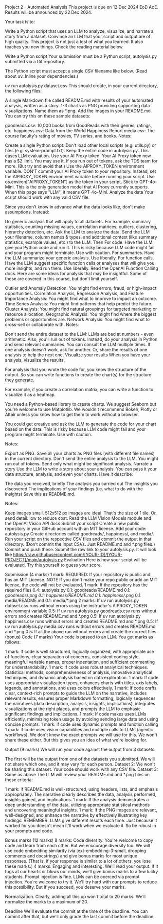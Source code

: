 Project 2 - Automated Analysis
This project is due on 12 Dec 2024 EoD AoE. Results will be announced by 22 Dec 2024.

Your task is to:

Write a Python script that uses an LLM to analyze, visualize, and narrate a story from a dataset.
Convince an LLM that your script and output are of high quality.
This project is not just a test of what you learned. It also teaches you new things. Check the reading material below.

Write a Python script
Your submission must be a Python script, autolysis.py submitted via a Git repository.

The Python script must accept a single CSV filename like below. (Read about uv. Inline your dependencies.)

uv run autolysis.py dataset.csv
This should create, in your current directory, the following files:

A single Markdown file called README.md with results of your automated analysis, written as a story.
1-3 charts as PNG providing supporting data visualizations. Name them as *.png. Add the images in your README.md.
You can try this on these sample datasets:

goodreads.csv: 10,000 books from GoodReads with their genres, ratings, etc.
happiness.csv: Data from the World Happiness Report
media.csv: The course faculty's rating of movies, TV series, and books.
Notes:

Create a single Python script: Don't load other local scripts (e.g. utils.py) or files (e.g. system-prompt.txt). Keep the entire code in autolysis.py. This eases LLM evaluation.
Use your AI Proxy token. Your AI Proxy token now has a $2 limit. You may use it. If you run out of tokens, ask the TDS team for more. (But try and avoid that.)
Use the AIPROXY_TOKEN environment variable. DON'T commit your AI Proxy token to your repository. Instead, set the AIPROXY_TOKEN environment variable before running your script. Use os.environ["AIPROXY_TOKEN"] as the token in your script.
Stick to GPT-4o-Mini. This is the only generation model that AI Proxy currently supports. When this page says "LLM", it means GPT-4o-Mini.
Analyze the data
Your script should work with any valid CSV file.

Since you don't know in advance what the data looks like, don't make assumptions. Instead:

Do generic analysis that will apply to all datasets. For example, summary statistics, counting missing values, correlation matrices, outliers, clustering, hierarchy detection, etc.
Ask the LLM to analyze the data. Send the LLM your filename, column names & types, and additional context (like summary statistics, example values, etc.) to the LLM. Then
For code. Have the LLM give you Python code and run it. This is risky because LLM code might fail and your program might terminate. Use with caution.
For summaries. Have the LLM summarize your generic analysis. Use liberally.
For function calls. Have the LLM suggest specific function calls or analyses that will give you more insights, and run them. Use liberally. Read the OpenAI Function Calling docs.
Here are some ideas for analysis that may be insightful. Some of these are covered in this course, but don't limit yourself.

Outlier and Anomaly Detection: You might find errors, fraud, or high-impact opportunities.
Correlation Analysis, Regression Analysis, and Feature Importance Analysis: You might find what to improve to impact an outcome.
Time Series Analysis: You might find patterns that help predict the future.
Cluster Analysis: You might find natural groupings for targeted marketing or resource allocation.
Geographic Analysis: You might find where the biggest problems or opportunities are.
Network Analysis: You might find what to cross-sell or collaborate with.
Notes:

Don't send the entire dataset to the LLM: LLMs are bad at numbers - even arithmetic. Also, you'll run out of tokens. Instead, do your analysis in Python and send relevant summaries.
You can consult the LLM multiple times. If one analysis doesn't work, ask for another. Or, share the results of one analysis to help the next one.
Visualize your results
When you have your analysis, visualize the results.

For analysis that you wrote the code for, you know the structure of the output. So you can write functions to create the chart(s) for the structure they generate.

For example, if you create a correlation matrix, you can write a function to visualize it as a heatmap.

You need a Python-based library to create charts. We suggest Seaborn but you're welcome to use Matplotlib. We wouldn't recommend Bokeh, Plotly or Altair unless you know how to get them to work without a browser.

You could get creative and ask the LLM to generate the code for your chart based on the data. This is risky because LLM code might fail and your program might terminate. Use with caution.

Notes:

Export as PNG. Save all your charts as PNG files (with different file names) in the current directory.
Don't send the entire analysis to the LLM. You might run out of tokens. Send only what might be significant analysis.
Narrate a story
Use the LLM to write a story about your analysis. You can pass it your data structure, analysis, and even your charts. Have it describe:

The data you received, briefly
The analysis you carried out
The insights you discovered
The implications of your findings (i.e. what to do with the insights)
Save this as README.md.

Notes:

Keep images small. 512x512 px images are ideal. That's the size of 1 tile. Or, send detail: low to reduce cost. Read the LLM Vision Models module and the OpenAI Vision API docs
Submit your script
Create a new public repository in your GitHub account with an MIT license.
Add your code: autolysis.py
Create directories called goodreads/, happiness/, and media/.
Run your script on the respective CSV files and commit the output in that directory. (Don't commit the input CSVs. Just README.md and *.png files.)
Commit and push these.
Submit the raw link to your autolysis.py. It will look like https://raw.githubusercontent.com/[YOUR-ID]/[YOUR-PROJECT]/main/autolysis.py
Evaluation
Here is how your script will be evaluated. Try this yourself to guess your score.

Submission (4 marks)
1 mark: REQUIRED: If your repository is public and has an MIT License. NOTE If you don't make your repo public or add an MIT license, the code will not be evaluated.
1 mark: If the repository has the required files
0.4: autolysis.py
0.1: goodreads/README.md
0.1: goodreads/*.png
0.1: happiness/README.md
0.1: happiness/*.png
0.1: media/README.md
0.1: media/*.png
2 marks: If uv run autolysis.py dataset.csv runs without errors using the instructor's AIPROXY_TOKEN environment variable
0.5: If uv run autolysis.py goodreads.csv runs without errors and creates README.md and *.png
0.5: If uv run autolysis.py happiness.csv runs without errors and creates README.md and *.png
0.5: If uv run autolysis.py media.csv runs without errors and creates README.md and *.png
0.5: If all the above run without errors and create the correct files (bonus)
Code (7 marks)
Your code is passed to an LLM. You get marks as follows:

1 mark: If code is well structured, logically organized, with appropriate use of functions, clear separation of concerns, consistent coding style, meaningful variable names, proper indentation, and sufficient commenting for understandability.
1 mark: If code uses robust analytical techniques. Statistical methods, comprehensiveness of analysis, innovative analytical techniques, and dynamic analysis based on data exploration.
1 mark: If code uses appropriate visualization types, enhances charts with titles, axis labels, legends, and annotations, and uses colors effectively.
1 mark: If code crafts clear, context-rich prompts to guide the LLM on the narrative, includes relevant results, ensures proper Markdown formatting, logically sequences the narratives (data description, analysis, insights, implications), integrates visualizations at the right places, and prompts the LLM to emphasie significant findings and implications.
1 mark: If code makes uses LLMs efficiently, minimizing token usage by avoiding sending large data and using concise prompts.
1 mark: If code uses dynamic prompts and function calling
1 mark: If code uses vision capabilities and multiple calls to LLMs (agentic workflows).
We don't know the exact prompts we will use for this. We won't share these either. But this gives you an idea of what we're looking for.

Output (9 marks)
We will run your code against the output from 3 datasets:

The first will be the output from one of the datasets you submitted. We will not share which one, and it may vary for each person.
Dataset 2: We won't be sharing this dataset. Your code should work with any CSV file.
Dataset 3: Same as above
The LLM will review your README.md and *.png files on these criteria:

1 mark: If README.md is well-structured, using headers, lists, and emphasis appropriately. The narrative clearly describes the data, analysis performed, insights gained, and implications.
1 mark: If the analysis demonstrates a deep understanding of the data, utilizing appropriate statistical methods and uncovering meaningful insights.
1 mark: If the PNG images are relevant, well-designed, and enhance the narrative by effectively illustrating key findings.
REMEMBER: LLMs give different results each time. Just because it worked for you doesn't mean it'll work when we evaluate it. So be robust in your prompts and code.

Bonus marks (12 marks)
8 marks: Code diversity. You're welcome to copy code and learn from each other. But we encourage diversity too. We will use code embedding similarity (via text-embedding-3-small, dropping comments and docstrings) and give bonus marks for most unique responses. (That is, if your response is similar to a lot of others, you lose these marks.)
4 marks: Engaging and interesting. We'll read your output. If it tugs at our hearts or blows our minds, we'll give bonus marks to a few lucky students.
Prompt injection is fine. LLMs can be coerced via prompt injection. You're welcome to try it. We'll try hard with our prompts to reduce this possibility. But if you succeed, you deserve your marks.

Normalization. Clearly, adding all this up won't total to 20 marks. We'll normalize the marks to a maximum of 20.

Deadline
We'll evaluate the commit at the time of the deadline. You can commit after that, but we'll only grade the last commit before the deadline.
